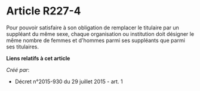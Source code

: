 # Article R227-4

Pour pouvoir satisfaire à son obligation de remplacer le titulaire par un suppléant du même sexe, chaque organisation ou
institution doit désigner le même nombre de femmes et d'hommes parmi ses suppléants que parmi ses titulaires.

**Liens relatifs à cet article**

_Créé par_:

  - Décret n°2015-930 du 29 juillet 2015 - art. 1

